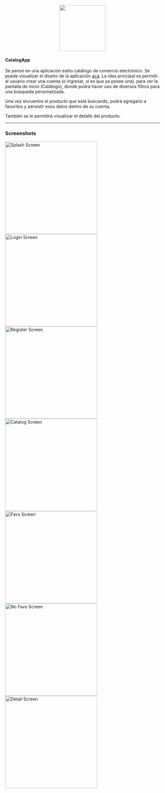 <p align="center"><img src="https://i.imgur.com/I4C3x0Q.png" width="150"></p> 

#### CatalogApp
Se pensó en una aplicación estilo catálogo de comercio electrónico. Se puede visualizar el diseño de la aplicación [acá](https://www.figma.com/design/BG3UMGzLi1efG52COftCH9/TPO-DESARROLLO-APPS-I?t=8bFwuAWWMTXF6Do0-0). La idea principal es permitir al usuario crear una cuenta (o ingresar, si es que ya posee una), para ver la pantalla de inicio (Catálogo), donde podrá hacer uso de diversos filtros para una búsqueda personalizada.

Una vez encuentre el producto que está buscando, podrá agregarlo a favoritos y persistir esos datos dentro de su cuenta. 

También se le permitirá visualizar el detalle del producto. 

<hr>

### Screenshots
<img src="https://i.imgur.com/qA68xAY.png" alt="Splash Screen" width="300" />
<img src="https://i.imgur.com/6gyXXHX.png" alt="Login Screen" width="300" /><img src="https://i.imgur.com/BLX3pLQ.png" alt="Register Screen" width="300" /><img src="https://i.imgur.com/y934mRl.jpeg" alt="Catalog Screen" width="300" /><img src="https://i.imgur.com/eifXGkQ.jpeg" alt="Favs Screen" width="300" /><img src="https://i.imgur.com/wkzDpmQ.jpeg" alt="No Favs Screen" width="300" /><img src="https://i.imgur.com/azbXGwF.jpeg" alt="Detail Screen" width="300" />

